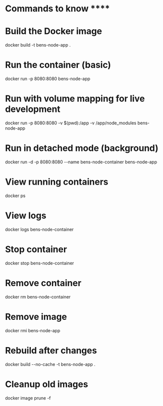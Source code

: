 # Commands to know ****

# Build the Docker image
docker build -t bens-node-app .

# Run the container (basic)
docker run -p 8080:8080 bens-node-app

# Run with volume mapping for live development
docker run -p 8080:8080 -v $(pwd):/app -v /app/node_modules bens-node-app

# Run in detached mode (background)
docker run -d -p 8080:8080 --name bens-node-container bens-node-app

# View running containers
docker ps

# View logs
docker logs bens-node-container

# Stop container
docker stop bens-node-container

# Remove container
docker rm bens-node-container

# Remove image
docker rmi bens-node-app

# Rebuild after changes
docker build --no-cache -t bens-node-app .

# Cleanup old images
docker image prune -f